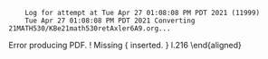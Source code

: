         Log for attempt at Tue Apr 27 01:08:08 PM PDT 2021 (11999)
        Tue Apr 27 01:08:08 PM PDT 2021 Converting 21MATH530/KBe21math530retAxler6A9.org...
Error producing PDF.
! Missing { inserted.
<to be read again> 
                   }
l.216   \end{aligned}

